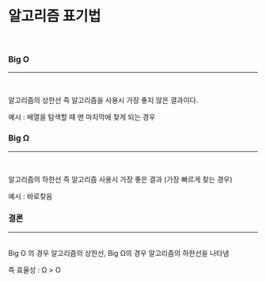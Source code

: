 <h1>알고리즘 표기법</h1>
<br>

<h3>Big O</h3>
<hr><br>

알고리즘의 상한선 즉 알고리즘을 사용시 가장 좋지 않은 결과이다.

예시 : 배열을 탐색할 때 맨 마지막에 찾게 되는 경우 

<h3>Big Ω</h3>
<hr><br>

알고리즘의 하한선 즉 알고리즘 사용시 가장 좋은 결과 (가장 빠르게 찾는 경우)

예시 : 바로찾음

<h3>결론</h3>
<hr><br>
Big O 의 경우 알고리즘의 상한선, Big Ω의 경우 알고리즘의 하한선을 나타냄

즉 효율성 : Ω > O